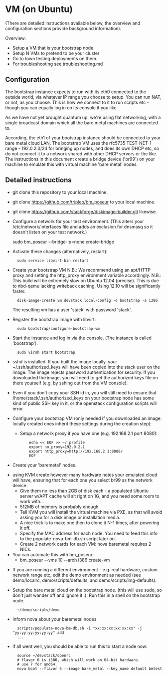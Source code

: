 VM (on Ubuntu)
==============

(There are detailed instructions available below, the overview and
configuration sections provide background information).

Overview:
* Setup a VM that is your bootstrap node
* Setup N VMs to pretend to be your cluster
* Go to town testing deployments on them.
* For troubleshooting see troubleshooting.md

Configuration
-------------

The bootstrap instance expects to run with its eth0 connected to the outside
world, via whatever IP range you choose to setup. You can run NAT, or not, as
you choose. This is how we connect to it to run scripts etc - though you can
equally log in on its console if you like.

As we have not yet brought quantum up, we're using flat networking, with a
single broadcast domain which all the bare metal machines are connected to.

According, the eth1 of your bootstrap instance should be connected to your bare
metal cloud LAN. The bootstrap VM uses the rfc5735 TEST-NET-1 range -
192.0.2.0/24 for bringing up nodes, and does its own DHCP etc, so do not
connect it to a network shared with other DHCP servers or the like. The
instructions in this document create a bridge device ('br99') on your
machine to emulate this with virtual machine 'bare metal' nodes.

Detailed instructions
---------------------

* git clone this repository to your local machine.

* git clone https://github.com/tripleo/bm_poseur to your local machine.

* git clone https://github.com/stackforge/diskimage-builder.git likewise.

* Configure a network for your test environment.
  (This alters your /etc/network/interfaces file and adds an exclusion for
  dnsmasq so it doesn't listen on your test network.)

	sudo bm_poseur --bridge-ip=none create-bridge

* Activate these changes (alternatively, restart):

        sudo service libvirt-bin restart

* Create your bootstrap VM
  N.B.: We recommend using an apt/HTTP proxy and setting the http_proxy
         environment variable accordingly.
  N.B.: This build will be extremely slow on Ubuntu 12.04 (precise). This
         is due to nbd-qemu lacking writeback caching. Using 12.10 will be
         significantly faster.

        disk-image-create vm devstack local-config -o bootstrap -a i386

  The resulting vm has a user 'stack' with password 'stack'.

* Register the bootstrap image with libvirt:

        sudo bootstrap/configure-bootstrap-vm

* Start the instance and log in via the console. (The instance is called
  'bootstrap').

        sudo virsh start bootstrap

* sshd is installed. If you built the image locally, your
  ~/.ssh/authorized_keys will have been copied into the stack user on the
  image. The image rejects password authentication for security. if you
  downloaded the image, you will need to get the authorized keys file on
  there yourself (e.g. by sshing out from the VM console).
 - Even if you don't copy your SSH id in, you will still need to ensure that
   /home/stack/.ssh/authorized_keys on your bootstrap node has some kind of
   public SSH key in it, or the openstack configuration scripts will error.

* Configure your bootstrap VM (only needed if you downloaded an image: locally
  created ones inherit these settings during the creation step):

  - Setup a network proxy if you have one (e.g. 192.168.2.1 port 8080):

            echo << EOF >> ~/.profile
            export no_proxy=192.0.2.1
            export http_proxy=http://192.168.2.1:8080/
            EOF

* Create your 'baremetal' nodes.
 - using KVM create however many hardware notes your emulated cloud will have,
   ensuring that for each one you select br99 as the network device.
   - Give them no less than 2GB of disk each - a populated Ubuntu server w/APT
     cache will sit right on 1G, and you need some room to work with...
   - 512MB of memory is probably enough.
   - Tell KVM you will install the virtual machine via PXE, as that will avoid
     asking you for a disk image or installation media.
   - A nice trick is to make one then to clone it N-1 times, after powering it
     off.
   - Specify the MAC address for each node. You need to feed this info
     to the populate-nova-bm-db.sh script later on.
   - Create 2 network cards for each VM: nova baremetal requires 2 NICs.
 - You can automate this with bm_poseur:
   - bm_poseur --vms 10 --arch i386 create-vm

* If you are running a different environment - e.g. real hardware, custom
  network range etc, edit the demo environment as needed (see demo/localrc,
  demo/scripts/defaults, and demo/scripts/img-defaults).

* Setup the bare metal cloud on the bootstrap node. (this will use sudo, so
  don't just wander off and ignore it :). Run this in a shell on the bootstrap
  node.

        ~/demo/scripts/demo

* Inform nova about your baremetal nodes

        scripts/populate-nova-bm-db.sh -i "xx:xx:xx:xx:xx:xx" -j "yy:yy:yy:yy:yy:yy" add
        ...

* if all went well, you should be able to run this to start a node now:

        source ~/devstack/openrc
        # flavor 6 is i386, which will work on 64-bit hardware.
        # use 7 for amd64.
        nova boot --flavor 6 --image bare_metal --key_name default bmtest

